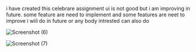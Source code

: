 i have created this  celebrare assignment 
ui is not good  but i am  improving in future.
some feature are  need to implement  and some features are neet to improve 
i wiil do in future or any body intrested can also do 

![Screenshot (6)](https://github.com/user-attachments/assets/12f1db09-1da3-4a99-8b96-4e984cac1a79)

![Screenshot (7)](https://github.com/user-attachments/assets/35616416-4cb3-44f8-bae7-514af1868189)

